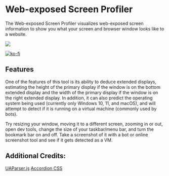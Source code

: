 # Web-exposed Screen Profiler
The Web-exposed Screen Profiler visualizes web-exposed screen information to show you what your screen and browser window looks like to a website.

![](https://media.publit.io/file/snokagit/exposed-screen.gif)


[![ko-fi](https://ko-fi.com/img/githubbutton_sm.svg)](https://ko-fi.com/W7W1FDHVR)

## Features
One of the features of this tool is its ability to deduce extended displays, estimating the height of the primary display if the window is on the bottom extended display and the width of the primary display if the window is on the right extended display. In addition, it can also predict the operating system being used (currently only Windows 10, 11, and macOS), and will attempt to detect if it is running on a virtual machine (commonly used by bots).

Try resizing your window, moving it to a different screen, zooming in or out, open dev tools, change the size of your taskbar/menu bar, and turn the bookmark bar on and off. Take a screenshot of it with a bot or online screenshot tool and see if it gets detected as a VM.

## Additional Credits:
[UAParser.js](https://github.com/faisalman/ua-parser-js)
[Accordion CSS](https://codepen.io/havardob/pen/abBJgQo)
